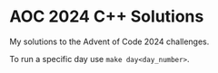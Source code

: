 # AOC 2024 C++ Solutions

My solutions to the Advent of Code 2024 challenges.

To run a specific day use `make day<day_number>`.
